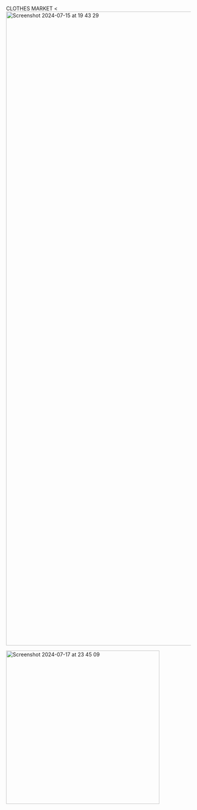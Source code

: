 CLOTHES MARKET
<<img width="1728" alt="Screenshot 2024-07-15 at 19 43 29" src="https://github.com/user-attachments/assets/d0602740-b4e9-48a9-b396-dbfc9c29412b">

<img width="418" alt="Screenshot 2024-07-17 at 23 45 09" src="https://github.com/user-attachments/assets/94ab3773-963d-4ba6-ba2d-a5e44d46ce48">
